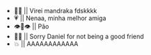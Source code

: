 - ✊🏼 || Virei mandraka fdskkkk
- 💗 || Nenaa, minha melhor amiga
- 👁️👄👁️ || Pão
- 👍🏼 || Sorry Daniel for not being a good friend
- 💥 || AAAAAAAAAAAA 

<!---
Flozinha/Flozinha is a ✨ special ✨ repository because its `README.md` (this file) appears on your GitHub profile.
You can click the Preview link to take a look at your changes.
--->
